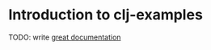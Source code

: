 # Introduction to clj-examples

TODO: write [great documentation](http://jacobian.org/writing/great-documentation/what-to-write/)

